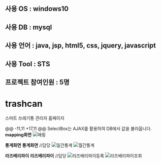 ## 사용 OS : windows10
## 사용 DB : mysql 
## 사용 언어 : java, jsp, html5, css, jquery, javascript
## 사용 Tool : STS
## 프로젝트 참여인원 : 5명 

# trashcan
스마트 쓰레기통 관리자 홈페이지

@@ -11,11 +17,11 @@ SelectBox는 AJAX를 활용하여 DB에서 값을 불러옵니다.
**mapping화면**
![매핑](https://user-images.githubusercontent.com/57119199/67728968-a8dee700-fa32-11e9-817d-b6aa0bf3d7be.JPG)

**통계화면**
**통계화면** //담당 
![일간통계](https://user-images.githubusercontent.com/57119199/67728970-aa101400-fa32-11e9-83e8-f95809f78c0d.JPG)
![월간통계](https://user-images.githubusercontent.com/57119199/67728973-ab414100-fa32-11e9-8d33-0f6aac161e1e.JPG)

**라즈베리파이**
**라즈베리파이** //담당
![라즈베리파이등록](https://user-images.githubusercontent.com/57119199/67728976-ac726e00-fa32-11e9-8c48-2f8cbb2c1cb6.JPG)
![라즈베리파이조회](https://user-images.githubusercontent.com/57119199/67728978-ad0b0480-fa32-11e9-9a6c-49d19c3a578d.JPG)
